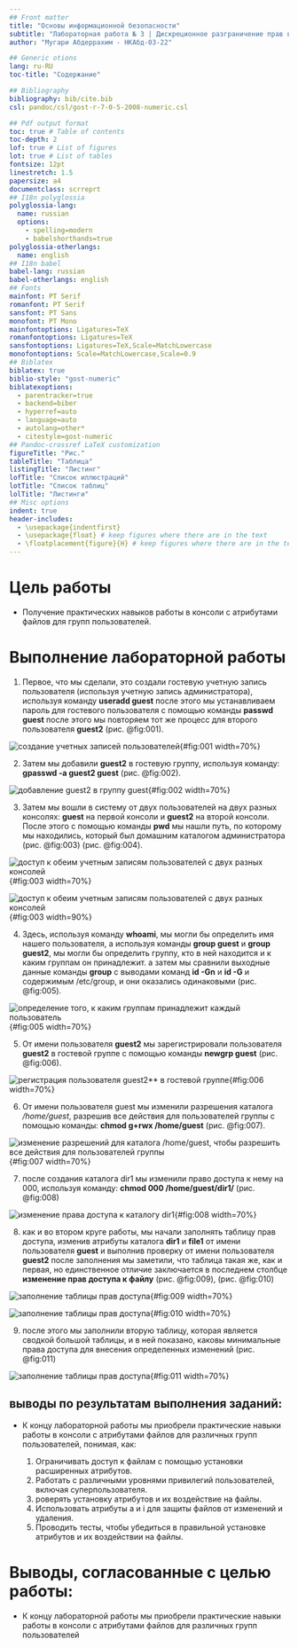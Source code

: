 ```yaml
---
## Front matter
title: "Основы информационной безопасности"
subtitle: "Лабораторная работа № 3 | Дискреционное разграничение прав в Linux. Два пользователя"
author: "Мугари Абдеррахим - НКАбд-03-22"

## Generic otions
lang: ru-RU
toc-title: "Содержание"

## Bibliography
bibliography: bib/cite.bib
csl: pandoc/csl/gost-r-7-0-5-2008-numeric.csl

## Pdf output format
toc: true # Table of contents
toc-depth: 2
lof: true # List of figures
lot: true # List of tables
fontsize: 12pt
linestretch: 1.5
papersize: a4
documentclass: scrreprt
## I18n polyglossia
polyglossia-lang:
  name: russian
  options:
	- spelling=modern
	- babelshorthands=true
polyglossia-otherlangs:
  name: english
## I18n babel
babel-lang: russian
babel-otherlangs: english
## Fonts
mainfont: PT Serif
romanfont: PT Serif
sansfont: PT Sans
monofont: PT Mono
mainfontoptions: Ligatures=TeX
romanfontoptions: Ligatures=TeX
sansfontoptions: Ligatures=TeX,Scale=MatchLowercase
monofontoptions: Scale=MatchLowercase,Scale=0.9
## Biblatex
biblatex: true
biblio-style: "gost-numeric"
biblatexoptions:
  - parentracker=true
  - backend=biber
  - hyperref=auto
  - language=auto
  - autolang=other*
  - citestyle=gost-numeric
## Pandoc-crossref LaTeX customization
figureTitle: "Рис."
tableTitle: "Таблица"
listingTitle: "Листинг"
lofTitle: "Список иллюстраций"
lotTitle: "Список таблиц"
lolTitle: "Листинги"
## Misc options
indent: true
header-includes:
  - \usepackage{indentfirst}
  - \usepackage{float} # keep figures where there are in the text
  - \floatplacement{figure}{H} # keep figures where there are in the text
---
```


# Цель работы

- Получение практических навыков работы в консоли с атрибутами файлов для групп пользователей.


# Выполнение лабораторной работы

1. Первое, что мы сделали, это создали гостевую учетную запись пользователя (используя учетную запись администратора), используя команду **useradd guest**  после этого мы устанавливаем пароль для гостевого пользователя с помощью команды **passwd guest** после этого мы повторяем тот же процесс для второго пользователя **guest2** (рис. @fig:001).

![создание учетных записей пользователей](image/1.png){#fig:001 width=70%}

2. Затем мы добавили **guest2** в гостевую группу, используя команду: **gpasswd -a guest2 guest** (рис. @fig:002).

![добавление guest2 в группу guest](image/2.png){#fig:002 width=70%}

3. Затем мы вошли в систему от двух пользователей на двух разных консолях: **guest** на первой консоли и **guest2** на второй консоли. После этого с помощью команды **pwd** мы нашли путь, по которому мы находились, который был домашним каталогом администратора (рис. @fig:003) (рис. @fig:004).

![доступ к обеим учетным записям пользователей с двух разных консолей](image/3.png){#fig:003 width=70%}


![доступ к обеим учетным записям пользователей с двух разных консолей](image/4.png){#fig:003 width=90%}

4. Здесь, используя команду **whoami**, мы могли бы определить имя нашего пользователя, а используя команды **group guest** и **group guest2**, мы могли бы определить группу, кто в ней находится и к каким группам он принадлежит. а затем мы сравнили выходные данные команды **group** с выводами команд **id -Gn** и **id -G** и содержимым /etc/group, и они оказались одинаковыми (рис. @fig:005).

![определение того, к каким группам принадлежит каждый пользователь](image/6.png){#fig:005 width=70%}

5. От имени пользователя **guest2** мы зарегистрировали пользователя **guest2** в гостевой группе с помощью команды **newgrp guest**  (рис. @fig:006).

![регистрация пользователя guest2** в гостевой группе](image/7.png){#fig:006 width=70%}

6. От имени пользователя guest мы изменили разрешения каталога */home/guest*, разрешив все действия для пользователей группы с помощью команды: **chmod g+rwx /home/guest** (рис. @fig:007).

![изменение разрешений для каталога */home/guest*, чтобы разрешить все действия для пользователей группы](image/8.png){#fig:007 width=70%}

7. после создания каталога dir1 мы изменили право доступа к нему на 000, используя команду: **chmod 000 /home/guest/dir1/** (рис. @fig:008)

![изменение права доступа к каталогу **dir1**](image/9.png){#fig:008 width=70%}


8. как и во втором круге работы, мы начали заполнять таблицу прав доступа, изменив атрибуты каталога **dir1** и **file1** от имени пользователя **guest** и выполнив проверку от имени пользователя **guest2** после заполнения мы заметили, что таблица такая же, как и первая, но единственное отличие заключается в последнем столбце **изменение прав доступа к файлу** (рис. @fig:009), (рис. @fig:010)

![заполнение таблицы прав доступа](image/10.png){#fig:009 width=70%}

![заполнение таблицы прав доступа](image/11.png){#fig:010 width=70%}


9. после этого мы заполнили вторую таблицу, которая является сводкой большой таблицы, и в ней показано, каковы минимальные права доступа для внесения определенных изменений (рис. @fig:011)

![заполнение таблицы прав доступа](image/12.png){#fig:011 width=70%}

## выводы по результатам выполнения заданий:

- К концу лабораторной работы мы приобрели практические навыки работы в консоли с атрибутами файлов для различных групп пользователей, понимая, как:

   1. Ограничивать доступ к файлам с помощью установки расширенных атрибутов.
   2. Работать с различными уровнями привилегий пользователей, включая суперпользователя.
   3. роверять установку атрибутов и их воздействие на файлы.
   4. Использовать атрибуты a и i для защиты файлов от изменений и удаления.
   5. Проводить тесты, чтобы убедиться в правильной установке атрибутов и их воздействии на файлы.
  
# Выводы, согласованные с целью работы:

- К концу лабораторной работы мы приобрели практические навыки работы в консоли с атрибутами файлов для различных групп пользователей

